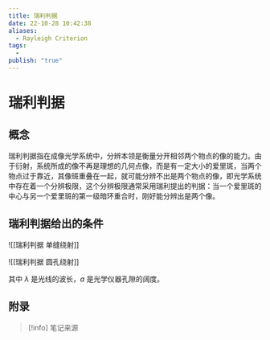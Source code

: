 ```yaml
---
title: 瑞利判据
date: 22-10-28 10:42:38
aliases:
  - Rayleigh Criterion
tags:
  - 
publish: "true"
---
```


# 瑞利判据

## 概念

瑞利判据指在成像光学系统中，分辨本领是衡量分开相邻两个物点的像的能力。由于衍射，系统所成的像不再是理想的几何点像，而是有一定大小的爱里斑，当两个物点过于靠近，其像斑重叠在一起，就可能分辨不出是两个物点的像，即光学系统中存在着一个分辨极限，这个分辨极限通常采用瑞利提出的判据：当一个爱里斑的中心与另一个爱里斑的第一级暗环重合时，刚好能分辨出是两个像。

## 瑞利判据给出的条件

![[瑞利判据 单缝绕射]]

![[瑞利判据 圆孔绕射]]

其中 $\lambda$ 是光线的波长，$a$ 是光学仪器孔隙的阔度。

## 附录

> [!info] 笔记来源
> 

